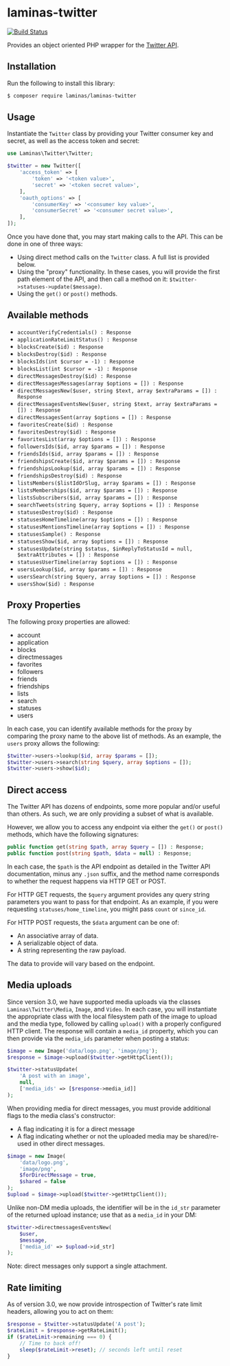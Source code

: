 # laminas-twitter

[![Build Status](https://github.com/laminas/laminas-twitter/workflows/Continuous%20Integration/badge.svg)](https://github.com/laminas/laminas-twitter/actions?query=workflow%3A"Continuous+Integration")

Provides an object oriented PHP wrapper for the [Twitter API](https://developer.twitter.com/en/docs).

## Installation

Run the following to install this library:

```bash
$ composer require laminas/laminas-twitter
```

## Usage

Instantiate the `Twitter` class by providing your Twitter consumer key and
secret, as well as the access token and secret:

```php
use Laminas\Twitter\Twitter;

$twitter = new Twitter([
    'access_token' => [
        'token' => '<token value>',
        'secret' => '<token secret value>',
    ],
    'oauth_options' => [
        'consumerKey' => '<consumer key value>',
        'consumerSecret' => '<consumer secret value>',
    ],
]);
```

Once you have done that, you may start making calls to the API. This can be done
in one of three ways:

- Using direct method calls on the `Twitter` class. A full list is provided
  below.
- Using the "proxy" functionality. In these cases, you will provide the first
  path element of the API, and then call a method on it:
  `$twitter->statuses->update($message)`.
- Using the `get()` or `post()` methods.

## Available methods

- `accountVerifyCredentials() : Response`
- `applicationRateLimitStatus() : Response`
- `blocksCreate($id) : Response`
- `blocksDestroy($id) : Response`
- `blocksIds(int $cursor = -1) : Response`
- `blocksList(int $cursor = -1) : Response`
- `directMessagesDestroy($id) : Response`
- `directMessagesMessages(array $options = []) : Response`
- `directMessagesNew($user, string $text, array $extraParams = []) : Response`
- `directMessagesEventsNew($user, string $text, array $extraParams = []) : Response`
- `directMessagesSent(array $options = []) : Response`
- `favoritesCreate($id) : Response`
- `favoritesDestroy($id) : Response`
- `favoritesList(array $options = []) : Response`
- `followersIds($id, array $params = []) : Response`
- `friendsIds($id, array $params = []) : Response`
- `friendshipsCreate($id, array $params = []) : Response`
- `friendshipsLookup($id, array $params = []) : Response`
- `friendshipsDestroy($id) : Response`
- `listsMembers($listIdOrSlug, array $params = []) : Response`
- `listsMemberships($id, array $params = []) : Response`
- `listsSubscribers($id, array $params = []) : Response`
- `searchTweets(string $query, array $options = []) : Response`
- `statusesDestroy($id) : Response`
- `statusesHomeTimeline(array $options = []) : Response`
- `statusesMentionsTimeline(array $options = []) : Response`
- `statusesSample() : Response`
- `statusesShow($id, array $options = []) : Response`
- `statusesUpdate(string $status, $inReplyToStatusId = null, $extraAttributes = []) : Response`
- `statusesUserTimeline(array $options = []) : Response`
- `usersLookup($id, array $params = []) : Response`
- `usersSearch(string $query, array $options = []) : Response`
- `usersShow($id) : Response`

## Proxy Properties

The following proxy properties are allowed:

- account
- application
- blocks
- directmessages
- favorites
- followers
- friends
- friendships
- lists
- search
- statuses
- users

In each case, you can identify available methods for the proxy by comparing the
proxy name to the above list of methods. As an example, the `users` proxy allows
the following:

```php
$twitter->users->lookup($id, array $params = []);
$twitter->users->search(string $query, array $options = []);
$twitter->users->show($id);
```

## Direct access

The Twitter API has dozens of endpoints, some more popular and/or useful than
others. As such, we are only providing a subset of what is available.

However, we allow you to access any endpoint via either the `get()` or `post()`
methods, which have the following signatures:

```php
public function get(string $path, array $query = []) : Response;
public function post(string $path, $data = null) : Response;
```

In each case, the `$path` is the API endpoint as detailed in the Twitter API
documentation, minus any `.json` suffix, and the method name corresponds to
whether the request happens via HTTP GET or POST.

For HTTP GET requests, the `$query` argument provides any query string
parameters you want to pass for that endpoint. As an example, if you were
requesting `statuses/home_timeline`, you might pass `count` or `since_id`.

For HTTP POST requests, the `$data` argument can be one of:

- An associative array of data.
- A serializable object of data.
- A string representing the raw payload.

The data to provide will vary based on the endpoint.

## Media uploads

Since version 3.0, we have supported media uploads via the classes
`Laminas\Twitter\Media`, `Image`, and `Video`. In each case, you will
instantiate the appropriate class with the local filesystem path of the image to
upload and the media type, followed by calling `upload()` with a properly
configured HTTP client. The response will contain a `media_id` property, which
you can then provide via the `media_ids` parameter when posting a status:


```php
$image = new Image('data/logo.png', 'image/png');
$response = $image->upload($twitter->getHttpClient());

$twitter->statusUpdate(
    'A post with an image',
    null,
    ['media_ids' => [$response->media_id]]
);
```

When providing media for direct messages, you must provide additional flags to
the media class's constructor:

- A flag indicating it is for a direct message
- A flag indicating whether or not the uploaded media may be shared/re-used in
  other direct messages.

```php
$image = new Image(
    'data/logo.png',
    'image/png',
    $forDirectMessage = true,
    $shared = false
);
$upload = $image->upload($twitter->getHttpClient());
```

Unlike non-DM media uploads, the identifier will be in the `id_str` parameter of
the returned upload instance; use that as a `media_id` in your DM:

```php
$twitter->directmessagesEventsNew(
    $user,
    $message,
    ['media_id' => $upload->id_str]
);
```

Note: direct messages only support a single attachment.

## Rate limiting

As of version 3.0, we now provide introspection of Twitter's rate limit headers,
allowing you to act on them:

```php
$response = $twitter->statusUpdate('A post');
$rateLimit = $response->getRateLimit();
if ($rateLimit->remaining === 0) {
    // Time to back off!
    sleep($rateLimit->reset); // seconds left until reset
}
```
